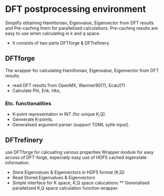 # DFT postprocessing environment
Simplify obtaining Hamiltonian, Eigenvalue, Eigenvector from DFT results and Pre-caching them for parallelized calculations.
Pre-caching results are easy to use when calculating in k and q space.
 * It consists of two parts DFTforge & DFTrefinery.
 

## DFTforge
The wrapper for calculating Hamiltonian, Eigenvalue, Eigenvector from DFT results.

 * read DFT results from OpenMX, Wannier90(?), EcalJ(?)
 * Calculate Phi, Enk, Hks,

### Etc. functionalities
 * K-point representation in INT (for unique K,Q).
 * Gennerate K-points.
 * Generalised argument parser (support TOML sytle input).



## DFTrefinery
use DFTforge for calcuating various properties
Wrapper module for easy access of DFT-forge, especially easy use of HDF5 cached eigenstate information.

 * Store Eigenvalues & Eigenvectors in HDF5 format (K,Q)
 * Read Stored Eigenvalues & Eigenvectors
 * Simple interface for K space, K,Q space calucations
 ** Generalised parallelized K,Q space calculation function wrapper.
